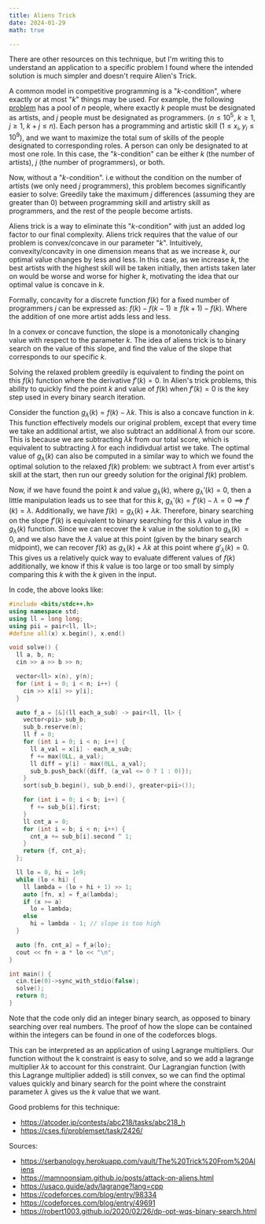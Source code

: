 ```yaml
---
title: Aliens Trick 
date: 2024-01-29
math: true

---
```

There are other resources on this technique, but I'm writing this to understand an application to a specific problem I found where the intended solution is much simpler and doesn't require Alien's Trick.

A common model in competitive programming is a "$k$-condition", where exactly or at most "$k$" things may be used. For example, the following [problem](https://cses.fi/problemset/task/2426/) has a pool of $n$ people, where exactly $k$ people must be designated as artists, and $j$ people must be designated as programmers. ($n \leq 10^{5}$, $k \geq 1$, $j \geq 1$, $k + j \leq n$). Each person has a programming and artistic skill ($1 \leq x_{i}, y_{i} \leq 10^{9}$), and we want to maximize the total sum of skills of the people designated to corresponding roles. A person can only be designated to at most one role. In this case, the "$k$-condition" can be either $k$ (the number of artists), $j$ (the number of programmers), or both.

Now, without a "$k$-condition". i.e without the condition on the number of artists (we only need $j$ programmers), this problem becomes significantly easier to solve: Greedily take the maximum $j$ differences (assuming they are greater than 0) between programming skill and artistry skill as programmers, and the rest of the people become artists.  

Aliens trick is a way to eliminate this "$k$-condition" with just an added log factor to our final complexity. Aliens trick requires that the value of our problem is convex/concave in our parameter "$k$". Intuitively, convexity/concavity in one dimension means that as we increase $k$, our optimal value changes by less and less. In this case, as we increase $k$, the best artists with the highest skill will be taken initially, then artists taken later on would be worse and worse for higher $k$, motivating the idea that our optimal value is concave in $k$.

Formally, concavity for a discrete function $f(k)$ for a fixed number of programmers $j$ can be expressed as:
  $f(k) - f(k - 1) \geq f(k + 1) - f(k)$. Where the addition of one more artist adds less and less.

In a convex or concave function, the slope is a monotonically changing value with respect to the parameter $k$. The idea of aliens trick is to binary search on the value of this slope, and find the value of the slope that corresponds to our specific $k$. 

Solving the relaxed problem greedily is equivalent to finding the point on this $f(k)$ function where the derivative $f'(k) = 0$. In Alien's trick problems, this ability to quickly find the point $k$ and value of $f(k)$ when $f'(k) = 0$ is the key step used in every binary search iteration.

Consider the function $g_{\lambda}(k) = f(k) - \lambda k$. This is also a concave function in $k$. This function effectively models our original problem, except that every time we take an additional artist, we also subtract an additional $\lambda$ from our score. This is because we are subtracting $\lambda k$ from our total score, which is equivalent to subtracting $\lambda$ for each indidivdual artist we take. The optimal value of $g_{\lambda}(k)$ can also be computed in a similar way to which we found the optimal solution to the relaxed $f(k)$ problem: we subtract $\lambda$ from ever artist's skill at the start, then run our greedy solution for the original $f(k)$ problem. 

Now, if we have found the point $k$ and value $g_{\lambda}(k)$, where $g_{\lambda}'(k) = 0$, then a little manipulation leads us to see that for this $k$, $g_{\lambda}'(k) = f'(k) - \lambda = 0 \implies f'(k) = \lambda.$ Additionally, we have $f(k) = g_{\lambda}(k) + \lambda k.$ Therefore, binary searching on the slope $f'(k)$ is equivalent to binary searching for this $\lambda$ value in the $g_{\lambda}(k)$ function. Since we can recover the $k$ value in the solution to $g_{\lambda}(k)$ $= 0$, and we also have the $\lambda$ value at this point (given by the binary search midpoint), we can recover $f(k)$ as $g_\lambda(k) + \lambda k$ at this point where $g'_{\lambda}(k) = 0.$ This gives us a relatively quick way to evaluate different values of $f(k)$ additionally, we know if this $k$ value is too large or too small by simply comparing this $k$ with the $k$ given in the input.

In code, the above looks like:

```cpp
#include <bits/stdc++.h>
using namespace std;
using ll = long long;
using pii = pair<ll, ll>;
#define all(x) x.begin(), x.end()

void solve() {
  ll a, b, n;
  cin >> a >> b >> n;

  vector<ll> x(n), y(n);
  for (int i = 0; i < n; i++) {
    cin >> x[i] >> y[i];
  }

  auto f_a = [&](ll each_a_sub) -> pair<ll, ll> {
    vector<pii> sub_b;
    sub_b.reserve(n);
    ll f = 0;
    for (int i = 0; i < n; i++) {
      ll a_val = x[i] - each_a_sub;
      f += max(0LL, a_val);
      ll diff = y[i] - max(0LL, a_val);
      sub_b.push_back({diff, (a_val <= 0 ? 1 : 0)});
    }
    sort(sub_b.begin(), sub_b.end(), greater<pii>());

    for (int i = 0; i < b; i++) {
      f += sub_b[i].first;
    }
    ll cnt_a = 0;
    for (int i = b; i < n; i++) {
      cnt_a += sub_b[i].second ^ 1;
    }
    return {f, cnt_a};
  };

  ll lo = 0, hi = 1e9;
  while (lo < hi) {
    ll lambda = (lo + hi + 1) >> 1;
    auto [fn, x] = f_a(lambda);
    if (x >= a)
      lo = lambda;
    else
      hi = lambda - 1; // slope is too high
  }

  auto [fn, cnt_a] = f_a(lo);
  cout << fn + a * lo << "\n";
}

int main() {
  cin.tie(0)->sync_with_stdio(false);
  solve();
  return 0;
}
```
Note that the code only did an integer binary search, as opposed to binary searching over real numbers. The proof of how the slope can be contained within the integers can be found in one of the codeforces blogs.

This can be interpreted as an application of using Lagrange multipliers. Our function without the k constraint is easy to solve, and so we add a lagrange multiplier $\lambda k$ to account for this constraint. Our Lagrangian function (with this Lagrange multiplier added) is still convex, so we can find the optimal values quickly and binary search for the point where the constraint parameter $\lambda$ gives us the $k$ value that we want.

Good problems for this technique:  
- https://atcoder.jp/contests/abc218/tasks/abc218_h
- https://cses.fi/problemset/task/2426/ 


Sources:
- https://serbanology.herokuapp.com/vault/The%20Trick%20From%20Aliens
- https://mamnoonsiam.github.io/posts/attack-on-aliens.html
- https://usaco.guide/adv/lagrange?lang=cpp
- https://codeforces.com/blog/entry/98334
- https://codeforces.com/blog/entry/49691
- https://robert1003.github.io/2020/02/26/dp-opt-wqs-binary-search.html